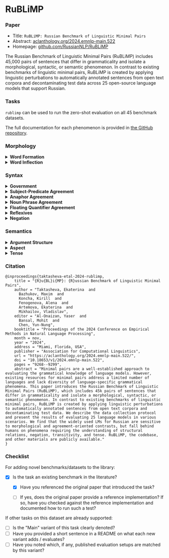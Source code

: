 # RuBLiMP

### Paper

* Title: `RuBLiMP: Russian Benchmark of Linguistic Minimal Pairs`
* Abstract: [aclanthology.org/2024.emnlp-main.522](https://aclanthology.org/2024.emnlp-main.522/)
* Homepage: [github.com/RussianNLP/RuBLiMP](https://github.com/RussianNLP/RuBLiMP/tree/main)

The Russian Benchmark of Linguistic Minimal Pairs (RuBLiMP) includes 45,000 pairs of sentences that differ in grammaticality and isolate a morphological, syntactic, or semantic phenomenon. In contrast to existing benchmarks of linguistic minimal pairs, RuBLiMP is created by applying linguistic perturbations to automatically annotated sentences from open text corpora and decontaminating test data across 25 open-source language models that support Russian.


### Tasks

`rublimp` can be used to run the zero-shot evaluation on all 45 benchmark datasets.

The full documentation for each phenomenon is provided in [the GitHub repository](https://github.com/RussianNLP/RuBLiMP/tree/main/src/phenomena).

### Morphology

<details>
    <summary><b>Word Formation</b></summary>

- **Addition of Extra Morphemes: Uninterpretable Suffix Combinations** (`rublimp_add_new_suffix`) \
     Adding a new suffix to the noun or adjective to create a non-existing word

- **Addition of Extra Morphemes: Verb Prefixes** (`rublimp_add_verb_prefix`) \
    Adding a prefix to a verb to create a violation of prefix stacking rules.

- **Morpheme Permutation: Verb Prefixes** (`rublimp_change_verb_prefixes_order`) \
    Changing the order of the verb's prefixes to create a violation of prefix stacking rules.

</details>

<details>
    <summary><b>Word Inflection</b></summary>

- **Replacement of Inflectional Affixes: Noun Declensions (Simple)** (`rublimp_change_declension_ending`) \
    Changing the inflectional suffixes of a noun to the suffixes of another declension

- **Replacement of Inflectional Affixes: Declensions of Nouns With Agreeing Dependents** (`rublimp_change_declension_ending_has_dep`) \
    Changing the inflectional suffixes of a noun to the suffixes of another declension in the presence of an agreeing noun modifier

- **Inflectional Affixes: Verbal Conjugation Swap** (`rublimp_change_verb_conjugation`) \
    Replacing the verb’s inflection with inflection of the opposite conjugation


</details>


### Syntax
<details>
    <summary><b>Government</b></summary>

- **Prepositional Government** (`rublimp_adp_government_case`) \
    Changing the case of a noun, governed by a preposition

- **Verbal Government: Direct Object** (`rublimp_verb_acc_object`) \
    Changing the case of a direct verb object

- **Verbal Government: Genitive Object** (`rublimp_verb_gen_object`) \
    Changing the case of an indirect verb object in Genitive case

- **Verbal Government: Object in Instrumental Case** (`rublimp_verb_ins_object`) \
    Changing the case of an indirect verb object in Instrumental case

- **Verbal Government: Nominalizations** (`rublimp_nominalization_cas`) \
    Changing the case of a dependent of a nominalization

</details>


<details>
    <summary><b>Subject-Predicate Agreement</b></summary>

- **Subject-Predicate Agreement (Number)** (`rublimp_noun_subj_predicate_agreement_number`) \
    Changing the number of the predicate to be distinct from its subject's (or, sometimes, changing number of the subject to be distinct from its predicate's)

- **Genitive Subject-Predicate Agreement (Number)** (`rublimp_genitive_subj_predicate_agreement_number`) \
    Changing the number of the predicate to plural, when subject is genitive and the agreement must be the default singular neuter

- **Clausal Subject-Predicate Agreement (Number)** (`rublimp_clause_subj_predicate_agreement_number`) \
    Changing the number of the predicate to plural, when subject is a clause and the agreement must be the default singular neuter

- **Subject-Predicate Agreement in Presence of an Attractor (Number)** (`rublimp_subj_predicate_agreement_number_attractor`) \
    Changing the number of the verb to that, which is different from the subject, but the same as subject's dependent, or the attractor  

- **Subject-Predicate Agreement (Gender)** (`rublimp_noun_subj_predicate_agreement_gender`) \
    Changing the gender of the predicate to be distinct from its subject's (or, sometimes, changing number of the subject to be distinct from its predicate's)

- **Genitive Subject-Predicate Agreement (Gender)** (`rublimp_genitive_subj_predicate_agreement_gender`)
    Changing the gender of the predicate to feminine or masculine, when subject is genitive and the agreement must be the default singular neuter

- **Clausal Subject-Predicate Agreement (Gender)** (`rublimp_clause_subj_predicate_agreement_gender`) \
    Changing the gender of the predicate to feminine or masculine, when subject is a clause and the agreement must be the default singular neuter

- **Subject-Predicate Agreement in Presence of an Attractor (Gender)** (`rublimp_subj_predicate_agreement_gender_attractor`) \
    Changing the gender of the verb to that, which is different from the subject, but the same as subject's dependent, or the attractor

- **Subject-Predicate Agreement (Person)** (`rublimp_noun_subj_predicate_agreement_person`) \
    Changing the person of the predicate to be distinct from its subject's

- **Genitive Subject-Predicate Agreement (Person)** (`rublimp_genitive_subj_predicate_agreement_person`) \
    Changing the person of the predicate to first or second person, when subject is genitive and the agreement must be the default third person singular

- **Clausal Subject-Predicate Agreement (Person)** (`rublimp_clause_subj_predicate_agreement_person`) \
    Changing the person of the predicate to first or second person, when subject is a clause and the agreement must be the default third person singular

</details>


<details>
    <summary><b>Anaphor Agreement</b></summary>

- **Anaphor Agreement (Number)** (`rublimp_anaphor_agreement_number`) \
    Changing the number of the relative pronoun or of its head noun

- **Anaphor Agreement (Gender)** (`rublimp_anaphor_agreement_gender`) \
    Changing the gender of the relative pronoun  

</details>

<details>
    <summary><b>Noun Phrase Agreement</b></summary>

- **Noun Phrase Agreement (Number)** (`rublimp_np_agreement_number`) \
    Changing the number of an agreeing adjective

- **Noun Phrase Agreement (Gender)** (`rublimp_np_agreement_gender`) \
    Changing the gender of an agreeing adjective

- **Noun Phrase Agreement (Case)** (`rublimp_np_agreement_case`) \
    Changing the case of an agreeing adjective

</details>

<details>
    <summary><b>Floating Quantifier Agreement</b></summary>

- **Floating Quantifier Agreement (Number)** (`rublimp_floating_quantifier_agreement_number`) \
    Changing the number of the quantifier or of the controller

- **Floating Quantifier Agreement (Gender)** (`rublimp_floating_quantifier_agreement_gender`) \
    Changing the gender of the quantifier or of the controller

- **Floating Quantifier Agreement (Case)** (`rublimp_floating_quantifier_agreement_case`) \
    Changing the case of the quantifier or of the controller

</details>



<details>
    <summary><b>Reflexives</b></summary>

- **External Possessor** (`rublimp_external_possessor`) \
    Change a noun phrase or a pronoun to a reflexive pronoun sebya ‘self’ in a *u*-phrase inside the existential *be*-possessive construction.

</details>

<details>
    <summary><b>Negation</b></summary>

- **Negative Concord** (`rublimp_negative_concord`) \
    Shifting the negative particle *ne* from a negated verb to another word in the sentence to violate negative concord rules.

- **Replacement of a Negative Pronoun with an Indefinite One** (`rublimp_negative_pronoun_to_indefinite`) \
    Replacing an negative pronoun in the construction without a negated verb to an indefinite pronoun

- **Replacement of an Indefinite Pronoun with a Negative One** (`rublimp_indefinite_pronoun_to_negative`) \
    Replacing an indefinite pronoun in the construction with a negated verb to a negative pronoun

</details>


### Semantics

<details>
    <summary><b>Argument Structure</b></summary>

- **Transitivity** (`rublimp_transitive_verb`) \
    Replacing a transitive verb with an intransitive one

- **Animate Subject of a Transitive Verb** (`rublimp_transitive_verb_subject`) \
    Swapping the subject and the direct object of a transitive verb or replacing the subject with a random inanimate word

- **Animate Subject of a Passive Verb** (`rublimp_transitive_verb_passive`) \
    Swapping the subject and the direct object of a transitive verb in a passive construction or replacing the subject with a random inanimate word

- **Animate Direct Object of a Transitive Verb** (`rublimp_transitive_verb_object`) \
    Replacing the direct object with a random inanimate word

- **Animate Indirect Object of a Transitive Verb** (`rublimp_transitive_verb_iobject`) \
    Swapping the subject and the indirect object of a transitive verb or replacing the indirect subject of a transitive verb with a random inanimate word


</details>


<details>
    <summary><b>Aspect</b></summary>

- **Incompatibility of the Perfective with the Semantics of Duration** (`rublimp_change_duration_aspect`) \
Replacing an imperfective verb with a perfective one in contexts with semantics of duration

- **Impossibility of the Perfective in Repetitive Situations** (`rublimp_change_repetition_aspect`) \
Replacing an imperfective verb with a perfective one in contexts with semantics of repetition

- **Impossibility of the Perfective Under Negated Strong Deontic Verbs** (`rublimp_deontic_imperative_aspect`) \
Replacing an imperfective verb with a perfective one in contexts with a negated deontic verb

</details>

<details>
    <summary><b>Tense</b></summary>

- **Tense** (`rublimp_single_verb_tense`) \
    Changing verb tense in the presence of a temporal adverbial

- **Tense (coordination)** (`rublimp_conj_verb_tense`) \
    Changing the tense of a conjoined verb in the presence of a temporal adverbial

- **Tense Markers** (`rublimp_tense_marker`) \
    Changing a temporal adverbial in a sentence with a tense-marked verb

</details>

### Citation

```
@inproceedings{taktasheva-etal-2024-rublimp,
    title = "{R}u{BL}i{MP}: {R}ussian Benchmark of Linguistic Minimal Pairs",
    author = "Taktasheva, Ekaterina  and
      Bazhukov, Maxim  and
      Koncha, Kirill  and
      Fenogenova, Alena  and
      Artemova, Ekaterina  and
      Mikhailov, Vladislav",
    editor = "Al-Onaizan, Yaser  and
      Bansal, Mohit  and
      Chen, Yun-Nung",
    booktitle = "Proceedings of the 2024 Conference on Empirical Methods in Natural Language Processing",
    month = nov,
    year = "2024",
    address = "Miami, Florida, USA",
    publisher = "Association for Computational Linguistics",
    url = "https://aclanthology.org/2024.emnlp-main.522/",
    doi = "10.18653/v1/2024.emnlp-main.522",
    pages = "9268--9299",
    abstract = "Minimal pairs are a well-established approach to evaluating the grammatical knowledge of language models. However, existing resources for minimal pairs address a limited number of languages and lack diversity of language-specific grammatical phenomena. This paper introduces the Russian Benchmark of Linguistic Minimal Pairs (RuBLiMP), which includes 45k pairs of sentences that differ in grammaticality and isolate a morphological, syntactic, or semantic phenomenon. In contrast to existing benchmarks of linguistic minimal pairs, RuBLiMP is created by applying linguistic perturbations to automatically annotated sentences from open text corpora and decontaminating test data. We describe the data collection protocol and present the results of evaluating 25 language models in various scenarios. We find that the widely used LMs for Russian are sensitive to morphological and agreement-oriented contrasts, but fall behind humans on phenomena requiring the understanding of structural relations, negation, transitivity, and tense. RuBLiMP, the codebase, and other materials are publicly available."
}
```

### Checklist

For adding novel benchmarks/datasets to the library:
* [x] Is the task an existing benchmark in the literature?
  * [x] Have you referenced the original paper that introduced the task?
  * [ ] If yes, does the original paper provide a reference implementation? If so, have you checked against the reference implementation and documented how to run such a test?


If other tasks on this dataset are already supported:
* [ ] Is the "Main" variant of this task clearly denoted?
* [ ] Have you provided a short sentence in a README on what each new variant adds / evaluates?
* [ ] Have you noted which, if any, published evaluation setups are matched by this variant?
